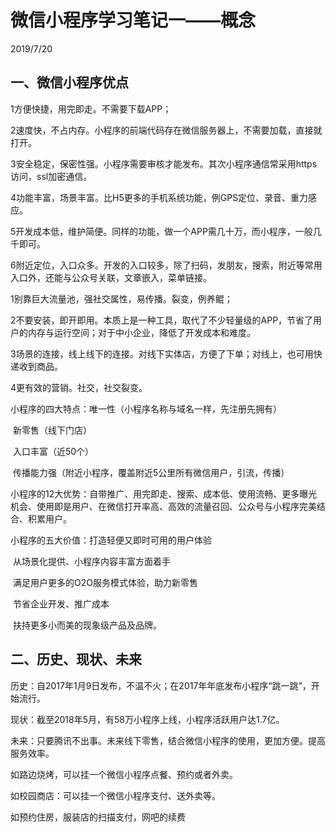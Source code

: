 # 微信小程序学习笔记一——概念

2019/7/20

## 一、微信小程序优点

1方便快捷，用完即走。不需要下载APP；

2速度快，不占内存。小程序的前端代码存在微信服务器上，不需要加载，直接就打开。

3安全稳定，保密性强。小程序需要审核才能发布。其次小程序通信常采用https访问，ssl加密通信。

4功能丰富，场景丰富。比H5更多的手机系统功能，例GPS定位、录音、重力感应。

5开发成本低，维护简便。同样的功能，做一个APP需几十万，而小程序，一般几千即可。

6附近定位，入口众多。开发的入口较多，除了扫码，发朋友，搜索，附近等常用入口外，还能与公众号关联，文章嵌入，菜单链接。

 

1别靠巨大流量池，强社交属性，易传播。裂变，例养鲲；

2不要安装，即开即用。本质上是一种工具，取代了不少轻量级的APP，节省了用户的内存与运行空间；对于中小企业，降低了开发成本和难度。

3场景的连接，线上线下的连接。对线下实体店，方便了下单；对线上，也可用快递收到商品。

4更有效的营销。社交，社交裂变。

 

小程序的四大特点：唯一性（小程序名称与域名一样，先注册先拥有）

​          新零售（线下门店）

​         入口丰富（近50个）

​         传播能力强（附近小程序，覆盖附近5公里所有微信用户，引流，传播）

小程序的12大优势：自带推广、用完即走、搜索、成本低、使用流畅、更多曝光机会、使用即是用户、在微信打开率高、高效的流量召回、公众号与小程序完美结合、积累用户。

小程序的五大价值：打造轻便又即时可用的用户体验

​         从场景化提供、小程序内容丰富方面着手

​         满足用户更多的O2O服务模式体验，助力新零售

​         节省企业开发、推广成本

​         扶持更多小而美的现象级产品及品牌。

 

 

## 二、历史、现状、未来

历史：自2017年1月9日发布，不温不火；在2017年年底发布小程序“跳一跳”，开始流行。

现状：截至2018年5月，有58万小程序上线，小程序活跃用户达1.7亿。

未来：只要腾讯不出事。未来线下零售，结合微信小程序的使用，更加方便。提高服务效率。

如路边烧烤，可以挂一个微信小程序点餐、预约或者外卖。

如校园商店：可以挂一个微信小程序支付、送外卖等。

如预约住房，服装店的扫描支付，网吧的续费

 

 